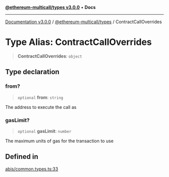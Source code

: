 [**@ethereum-multicall/types v3.0.0**](../README.md) • **Docs**

***

[Documentation v3.0.0](../../../packages.md) / [@ethereum-multicall/types](../README.md) / ContractCallOverrides

# Type Alias: ContractCallOverrides

> **ContractCallOverrides**: `object`

## Type declaration

### from?

> `optional` **from**: `string`

The address to execute the call as

### gasLimit?

> `optional` **gasLimit**: `number`

The maximum units of gas for the transaction to use

## Defined in

[abis/common.types.ts:33](https://github.com/niZmosis/ethereum-multicall/blob/759805f36c7ddb05e5fad0eb8478dcf22871af59/packages/types/src/abis/common.types.ts#L33)
